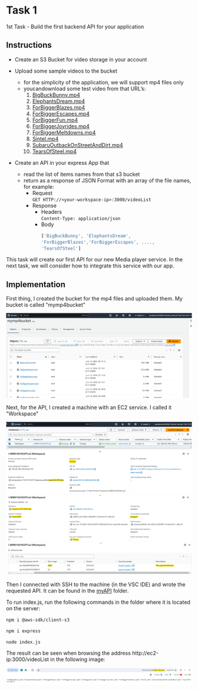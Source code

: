 # Task 1
1st Task - Build the first backend API for your application

## Instructions
* Create an S3 Bucket for video storage in your account
* Upload some sample videos to the bucket
  * for the simplicity of the application, we will support mp4 files only
  * youcandownload some test video from that URL’s:
    1. [BigBuckBunny.mp4](https://storage.googleapis.com/gtv-videos-bucket/sample/BigBuckBunny.mp4)
    2. [ElephantsDream.mp4](https://storage.googleapis.com/gtv-videos-bucket/sample/ElephantsDream.mp4)
    3. [ForBiggerBlazes.mp4](https://storage.googleapis.com/gtv-videos-bucket/sample/ForBiggerBlazes.mp4)
    4. [ForBiggerEscapes.mp4](https://storage.googleapis.com/gtv-videos-bucket/sample/ForBiggerEscapes.mp4)
    5. [ForBiggerFun.mp4](https://storage.googleapis.com/gtv-videos-bucket/sample/ForBiggerFun.mp4)
    6. [ForBiggerJoyrides.mp4](https://storage.googleapis.com/gtv-videos-bucket/sample/ForBiggerJoyrides.mp4)
    7. [ForBiggerMeltdowns.mp4](https://storage.googleapis.com/gtv-videos-bucket/sample/ForBiggerMeltdowns.mp4)
    8. [Sintel.mp4](https://storage.googleapis.com/gtv-videos-bucket/sample/Sintel.mp4)
    9. [SubaruOutbackOnStreetAndDirt.mp4](https://storage.googleapis.com/gtv-videos-bucket/sample/SubaruOutbackOnStreetAndDirt.mp4)
    10. [TearsOfSteel.mp4](https://storage.googleapis.com/gtv-videos-bucket/sample/TearsOfSteel.mp4)
 
 * Create an API in your express App that
   * read the list of items names from that s3 bucket
   * return as a response of JSON Format with an array of the file names, for example:
     * Request<br />
      `GET HTTP://<your-workspace-ip>:3000/videoList`
     * Response
       * Headers<br />
      `Content-Type: application/json`
       * Body
            ```javascript
            ['BigBuckBunny', 'ElephantsDream',
            'ForBiggerBlazes','ForBiggerEscapes', ....,
            'TearsOfSteel']
            ```

 This task will create our first API for our new Media player service. In the next task, we
 will consider how to integrate this service with our app.

 ## Implementation
First thing, I created the bucket for the mp4 files and uploaded them. My bucket is called "mymp4bucket"

![](./00%20-%20my%20first%20bucket.png)

Next, for the API, I created a machine with an EC2 service. I called it "Workspace"

![](./01%20-%20my%20first%20EC2%20instance.png)
![](./02%20-%20important%20details%20about%20my%20first%20ec2.png)
![](./03%20-%20important%20details%20about%20my%20first%20ec2.png)
![](./04%20-%20important%20details%20about%20my%20first%20ec2.png)

Then I connected with SSH to the machine (in the VSC IDE) and wrote the requested API. It can be found in the [myAPI](./myAPI/) folder.

To run index.js, run the following commands in the folder where it is located on the server:

```
npm i @aws-sdk/client-s3
```
```
npm i express 
```
```
node index.js
```

The result can be seen when browsing the address http://ec2-ip:3000/videoList in the following image:

![](./05%20-%20The%20API%20result.png)
